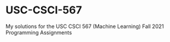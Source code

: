 # USC-CSCI-567
My solutions for the USC CSCI 567 (Machine Learning) Fall 2021 Programming Assignments
